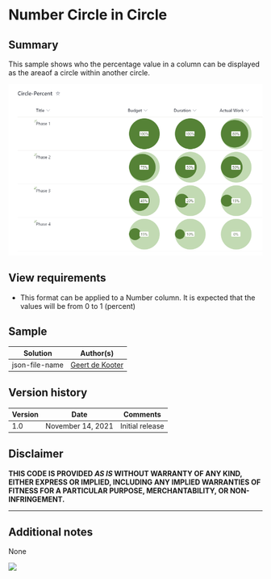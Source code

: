 # Number Circle in Circle

## Summary
This sample shows who the percentage value in a column can be displayed as the areaof a circle within  another circle.

![screenshot of the sample](./Circle_percent_result.png)

## View requirements
- This format can be applied to a Number column. It is expected that the values will be from 0 to 1 (percent)


## Sample

Solution|Author(s)
--------|---------
json-file-name | [Geert de Kooter](@gdekooter)

## Version history

Version|Date|Comments
-------|----|--------
1.0|November 14, 2021|Initial release

## Disclaimer
**THIS CODE IS PROVIDED *AS IS* WITHOUT WARRANTY OF ANY KIND, EITHER EXPRESS OR IMPLIED, INCLUDING ANY IMPLIED WARRANTIES OF FITNESS FOR A PARTICULAR PURPOSE, MERCHANTABILITY, OR NON-INFRINGEMENT.**

---

## Additional notes
None

<img src="https://telemetry.sharepointpnp.com/sp-dev-list-formatting/column-samples/number-circle-in-circle" />
